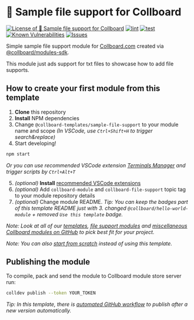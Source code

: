 # 📁 Sample file support for Collboard

<!--Badges-->
<!--⚠️WARNING: This section was generated by https://github.com/hejny/batch-project-editor/blob/main/src/workflows/800-badges/badges.ts so every manual change will be overwritten.-->


[![License of 📁 Sample file support for Collboard](https://img.shields.io/github/license/collboard/sample-file-support.svg?style=flat)](https://github.com/collboard/sample-file-support/blob/main/LICENSE)
[![lint](https://github.com/collboard/sample-file-support/actions/workflows/lint.yml/badge.svg)](https://github.com/collboard/sample-file-support/actions/workflows/lint.yml)
[![test](https://github.com/collboard/sample-file-support/actions/workflows/test.yml/badge.svg)](https://github.com/collboard/sample-file-support/actions/workflows/test.yml)
[![Known Vulnerabilities](https://snyk.io/test/github/collboard/sample-file-support/badge.svg)](https://snyk.io/test/github/collboard/sample-file-support)
[![Issues](https://img.shields.io/github/issues/collboard/sample-file-support.svg?style=flat)](https://github.com/collboard/sample-file-support/issues)

<!--/Badges-->

Simple sample file support module for [Collboard.com](https://collboard.com/) created via [@collboard/modules-sdk](https://www.npmjs.com/package/@collboard/modules-sdk).

This module just ads support for txt files to showcase how to add file supports.

## How to create your first module from this template

1. **Clone** this repository
2. **Install** NPM dependencies
3. Change `@collboard-templates/sample-file-support` to your module name and scope _(In VSCode, use `Ctrl+Shift+H` to trigger search&replace)_
4. Start developing!

```bash
npm start
```

_Or you can use recommended VSCode extension [Terminals Manager](https://marketplace.visualstudio.com/items?itemName=fabiospampinato.vscode-terminals) and trigger scripts by `Ctrl+Alt+T`_

5. _(optional)_ **Install** [recommended VSCode extensions](./.vscode/extensions.json)
6. _(optional)_ Add `collboard-module` and `collboard-file-support` topic tag to your module repository details
7. _(optional)_ Change module README. _Tip: You can keep the badges part of this template README just with 3. changed `@collboard/hello-world-module` + removed `Use this template` badge._

_Note: Look at all of our [templates](https://github.com/topics/collboard-module-template), [file support modules](https://github.com/topics/collboard-file-support) and [miscellaneous Collboard modules on GitHub](https://github.com/topics/collboard-module) to pick best fit for your project._

_Note: You can also [start from scratch](https://github.com/collboard/modules-sdk#how-to-develop-your-first-module) instead of using this template._

## Publishing the module

To compile, pack and send the module to Collboard module store server run:

```bash
colldev publish --token YOUR_TOKEN
```

_Tip: In this template, there is [automated GitHub workflow](./.github/workflows/publish.yml) to publish after a new version automatically._







